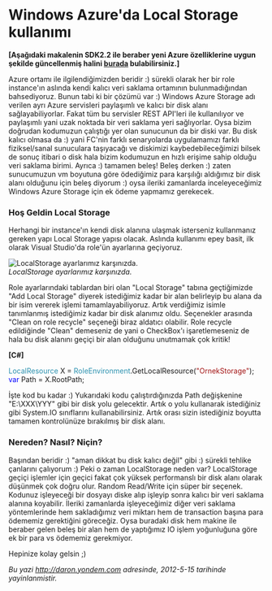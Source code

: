 # Windows Azure'da Local Storage kullanımı 

**[Aşağıdaki makalenin SDK2.2 ile beraber yeni Azure özelliklerine uygun
şekilde güncellenmiş halini
[burada](http://daron.yondem.com/tr/post/Windows_Azure_Local_Storage_kullanimi_SDK2_2)
bulabilirsiniz.]**

Azure ortamı ile ilgilendiğimizden beridir :) sürekli olarak her bir
role instance'ın aslında kendi kalıcı veri saklama ortamının
bulunmadığından bahsediyoruz. Bunun tabi ki bir çözümü var :) Windows
Azure Storage adı verilen ayrı Azure servisleri paylaşımlı ve kalıcı bir
disk alanı sağlayabiliyorlar. Fakat tüm bu servisler REST API'leri ile
kullanılıyor ve paylaşımlı yani uzak noktada bir veri saklama yeri
sağlıyorlar. Oysa bizim doğrudan kodumuzun çalıştığı yer olan sunucunun
da bir diski var. Bu disk kalıcı olmasa da :) yani FC'nin farklı
senaryolarda uygulamamızı farklı fiziksel/sanal sunuculara taşıyacağı ve
diskimizi kaybedebileceğimizi bilsek de sonuç itibari o disk hala bizim
kodumuzun en hızlı erişime sahip olduğu veri saklama birimi. Ayrıca :)
tamamen beleş! Beleş derken :) zaten sunucumuzun vm boyutuna göre
ödediğimiz para karşılığı aldığımız bir disk alanı olduğunu için beleş
diyorum :) oysa ileriki zamanlarda inceleyeceğimiz Windows Azure Storage
için ek ödeme yapmamız gerekecek.

### Hoş Geldin Local Storage  

Herhangi bir instance'ın kendi disk alanına ulaşmak isterseniz
kullanmanız gereken yapı Local Storage yapısı olacak. Aslında kullanımı
epey basit, ilk olarak Visual Studio'da role'ün ayarlarına geçiyoruz.

![LocalStorage ayarlarımız
karşınızda.](media/Windows_Azure_da_Local_Storage_kullanimi/localstorage.png)\
*LocalStorage ayarlarımız karşınızda.*

Role ayarlarındaki tablardan biri olan "Local Storage" tabına
geçtiğimizde "Add Local Storage" diyerek istediğimiz kadar bir alan
belirleyip bu alana da bir isim vererek işlemi tamamlayabiliyoruz. Artık
verdiğimiz isimle tanımlanmış istediğimiz kadar bir disk alanımız oldu.
Seçenekler arasında "Clean on role recycle" seçeneği biraz aldatıcı
olabilir. Role recycle edildiğinde "Clean" demeseniz de yani o
CheckBox'ı işaretlemeseniz de hala bu disk alanını geçiçi bir alan
olduğunu unutmamak çok kritik!

**[C\#]**

<span style="color:#2b91af;">LocalResource</span> X = <span
style="color:#2b91af;">RoleEnvironment</span>.GetLocalResource(<span
style="color:#a31515;">"OrnekStorage"</span>);\
 <span style="color:blue;">var</span> Path = X.RootPath;

İşte kod bu kadar :) Yukarıdaki kodu çalıştırdığınızda Path değişkenine
"E:\\XXX\\YYY" gibi bir disk yolu gelecektir. Artık o yolu kullanarak
istediğiniz gibi System.IO sınıflarını kullanabilirsiniz. Artık orası
sizin istediğiniz boyutta tamamen kontrolünüze bırakılmış bir disk
alanı.

### Nereden? Nasıl? Niçin?  

Başından beridir :) "aman dikkat bu disk kalıcı değil" gibi :) sürekli
tehlike çanlarını çalıyorum :) Peki o zaman LocalStorage neden var?
LocalStorage geçiçi işlemler için geçici fakat çok yüksek performanslı
bir disk alanı olarak düşünmek çok doğru olur. Random Read/Write için
süper bir seçenek. Kodunuz işleyeceği bir dosyayı diske alıp işleyip
sonra kalıcı bir veri saklama alanına koyabilir. İleriki zamanlarda
işleyeceğimiz diğer veri saklama yöntemlerinde hem sakladığımız veri
miktarı hem de transaction başına para ödememiz gerektiğini göreceğiz.
Oysa buradaki disk hem makine ile beraber gelen beleş bir alan hem de
yaptığımız IO işlem yoğunluğuna göre ek bir para vs ödememiz gerekmiyor.

Hepinize kolay gelsin ;)


*Bu yazi http://daron.yondem.com adresinde, 2012-5-15 tarihinde yayinlanmistir.*